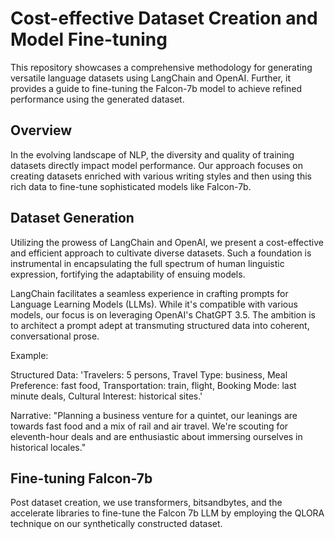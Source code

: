 # Cost-effective Dataset Creation and Model Fine-tuning

This repository showcases a comprehensive methodology for generating versatile language datasets using LangChain and OpenAI. Further, it provides a guide to fine-tuning the Falcon-7b model to achieve refined performance using the generated dataset.

## Overview

In the evolving landscape of NLP, the diversity and quality of training datasets directly impact model performance. Our approach focuses on creating datasets enriched with various writing styles and then using this rich data to fine-tune sophisticated models like Falcon-7b.
## Dataset Generation

Utilizing the prowess of LangChain and OpenAI, we present a cost-effective and efficient approach to cultivate diverse datasets. Such a foundation is instrumental in encapsulating the full spectrum of human linguistic expression, fortifying the adaptability of ensuing models.

LangChain facilitates a seamless experience in crafting prompts for Language Learning Models (LLMs). While it's compatible with various models, our focus is on leveraging OpenAI's ChatGPT 3.5. The ambition is to architect a prompt adept at transmuting structured data into coherent, conversational prose.

Example:

Structured Data: 'Travelers: 5 persons, Travel Type: business, Meal Preference: fast food, Transportation: train, flight, Booking Mode: last minute deals, Cultural Interest: historical sites.'

Narrative:
"Planning a business venture for a quintet, our leanings are towards fast food and a mix of rail and air travel. We're scouting for eleventh-hour deals and are enthusiastic about immersing ourselves in historical locales."

## Fine-tuning Falcon-7b
Post dataset creation, we use transformers, bitsandbytes, and the accelerate libraries to fine-tune the Falcon 7b LLM by employing the QLORA technique on our synthetically constructed dataset.
